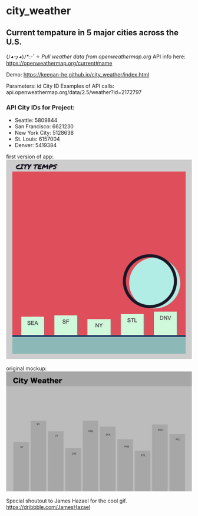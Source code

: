 # city_weather
## Current tempature in 5 major cities across the U.S. 
(ﾉ◕ヮ◕)ﾉ*:･ﾟ✧
*Pull weather data from openweathermap.org*
API info here: https://openweathermap.org/current#name

Demo: https://keegan-he.github.io/city_weather/index.html

Parameters:
id City ID
Examples of API calls:
api.openweathermap.org/data/2.5/weather?id=2172797

### API City IDs for Project: 
* Seattle: 5809844
* San Francisco: 6621230
* New York City: 5128638
* St. Louis: 6157004
* Denver: 5419384

first version of app:
![1mvp](first.png)

original mockup:
![1stwireframe](city_weather_wireframe.png)

Special shoutout to James Hazael for the cool gif.
https://dribbble.com/JamesHazael